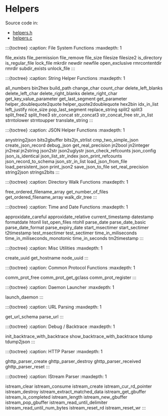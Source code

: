 # Helpers

Source code in:

- [helpers.h](https://github.com/artgins/yunetas/blob/main/kernel/c/gobj-c/src/helpers.h)
- [helpers.c](https://github.com/artgins/yunetas/blob/main/kernel/c/gobj-c/src/helpers.c)


:::{toctree}
:caption: File System Functions
:maxdepth: 1

file_exists
file_permission
file_remove
file_size
filesize
filesize2
is_directory
is_regular_file
lock_file
mkrdir
newdir
newfile
open_exclusive
rmrcontentdir
rmrdir
subdir_exists
unlock_file
:::

:::{toctree}
:caption: String Helper Functions
:maxdepth: 1

all_numbers
bin2hex
build_path
change_char
count_char
delete_left_blanks
delete_left_char
delete_right_blanks
delete_right_char
get_key_value_parameter
get_last_segment
get_parameter
helper_doublequote2quote
helper_quote2doublequote
hex2bin
idx_in_list
left_justify
nice_size
pop_last_segment
replace_string
split2
split3
split_free2
split_free3
str_concat
str_concat3
str_concat_free
str_in_list
strntolower
strntoupper
translate_string
:::

:::{toctree}
:caption: JSON Helper Functions
:maxdepth: 1

anystring2json
bits2gbuffer
bits2jn_strlist
cmp_two_simple_json
create_json_record
debug_json
get_real_precision
jn2bool
jn2integer
jn2real
jn2string
json2str
json2uglystr
json_check_refcounts
json_config
json_is_identical
json_list_str_index
json_print_refcounts
json_record_to_schema
json_str_in_list
load_json_from_file
load_persistent_json
print_json2
save_json_to_file
set_real_precision
string2json
strings2bits
:::

:::{toctree}
:caption: Directory Walk Functions
:maxdepth: 1

free_ordered_filename_array
get_number_of_files
get_ordered_filename_array
walk_dir_tree
:::

:::{toctree}
:caption: Time and Date Functions
:maxdepth: 1

approxidate_careful
approxidate_relative
current_timestamp
datestamp
formatdate
htonll
list_open_files
ntohll
parse_date
parse_date_basic
parse_date_format
parse_expiry_date
start_msectimer
start_sectimer
t2timestamp
test_msectimer
test_sectimer
time_in_miliseconds
time_in_miliseconds_monotonic
time_in_seconds
tm2timestamp
:::

:::{toctree}
:caption: Misc Utilities
:maxdepth: 1

create_uuid
get_hostname
node_uuid
:::

:::{toctree}
:caption: Common Protocol Functions
:maxdepth: 1

comm_prot_free
comm_prot_get_gclass
comm_prot_register
:::

:::{toctree}
:caption: Daemon Launcher
:maxdepth: 1

launch_daemon
:::

:::{toctree}
:caption: URL Parsing
:maxdepth: 1

get_url_schema
parse_url
:::

:::{toctree}
:caption: Debug / Backtrace
:maxdepth: 1

init_backtrace_with_backtrace
show_backtrace_with_backtrace
tdump
tdump2json
:::

:::{toctree}
:caption: HTTP Parser
:maxdepth: 1

ghttp_parser_create
ghttp_parser_destroy
ghttp_parser_received
ghttp_parser_reset
:::

:::{toctree}
:caption: IStream Parser
:maxdepth: 1

istream_clear
istream_consume
istream_create
istream_cur_rd_pointer
istream_destroy
istream_extract_matched_data
istream_get_gbuffer
istream_is_completed
istream_length
istream_new_gbuffer
istream_pop_gbuffer
istream_read_until_delimiter
istream_read_until_num_bytes
istream_reset_rd
istream_reset_wr
:::
